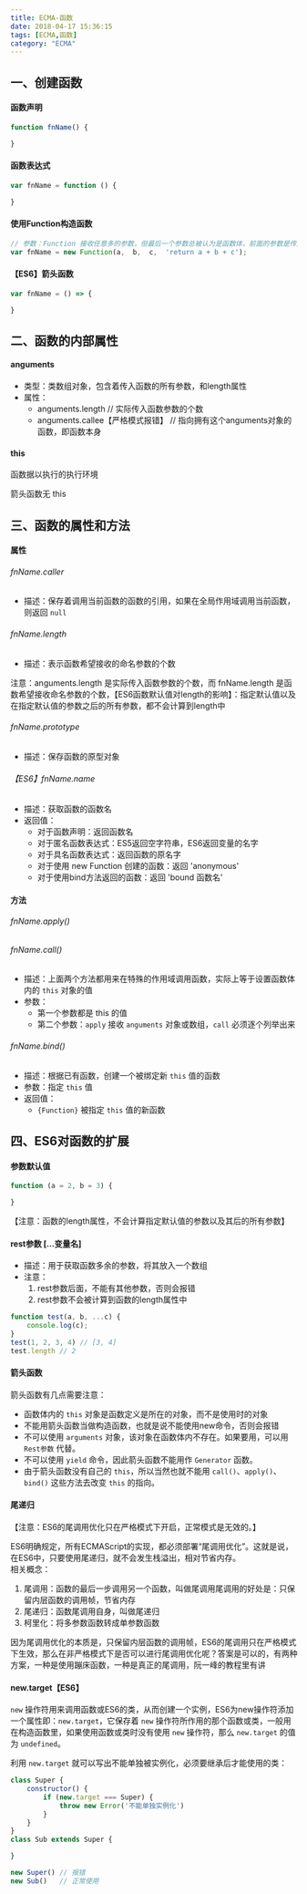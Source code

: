 ```yaml
---
title: ECMA-函数
date: 2018-04-17 15:36:15
tags: [ECMA,函数]
category: "ECMA"
---
```

## 一、创建函数

#### 函数声明

```js
function fnName() {

}
```

#### 函数表达式

```js
var fnName = function () {

}
```

#### 使用Function构造函数

```js
// 参数：Function 接收任意多的参数，但最后一个参数总被认为是函数体，前面的参数是传入新函数的参数
var fnName = new Function(a,  b,  c,  'return a + b + c');
```

#### 【ES6】箭头函数

```js
var fnName = () => {

}
```

## 二、函数的内部属性

#### anguments

* 类型：类数组对象，包含着传入函数的所有参数，和length属性
* 属性：
    * anguments.length	// 实际传入函数参数的个数
    * anguments.callee【严格模式报错】	// 指向拥有这个anguments对象的函数，即函数本身

#### this

函数据以执行的执行环境

<p class="tip">箭头函数无 this</p>

## 三、函数的属性和方法

#### 属性

###### fnName.caller
* 描述：保存着调用当前函数的函数的引用，如果在全局作用域调用当前函数，则返回 `null`

###### fnName.length
* 描述：表示函数希望接收的命名参数的个数
<p class="tip">
注意：anguments.length 是实际传入函数参数的个数，而 fnName.length 是函数希望接收命名参数的个数，【ES6函数默认值对length的影响】：指定默认值以及在指定默认值的参数之后的所有参数，都不会计算到length中
</p>

###### fnName.prototype
* 描述：保存函数的原型对象

###### 【ES6】fnName.name
* 描述：获取函数的函数名
* 返回值：
    * 对于函数声明：返回函数名
    * 对于匿名函数表达式：ES5返回空字符串，ES6返回变量的名字
    * 对于具名函数表达式：返回函数的原名字
    * 对于使用 new Function 创建的函数：返回 'anonymous'
    * 对于使用bind方法返回的函数：返回 'bound 函数名'

#### 方法

###### fnName.apply()
###### fnName.call()
* 描述：上面两个方法都用来在特殊的作用域调用函数，实际上等于设置函数体内的 `this` 对象的值
* 参数：
    * 第一个参数都是 this 的值
	* 第二个参数：`apply` 接收 `anguments` 对象或数组，`call` 必须逐个列举出来

###### fnName.bind()
* 描述：根据已有函数，创建一个被绑定新 `this` 值的函数
* 参数：指定 `this` 值
* 返回值：
    * `{Function}` 被指定 `this` 值的新函数

## 四、ES6对函数的扩展

#### 参数默认值

```js
function (a = 2, b = 3) {

}
```
<p class="tip">【注意：函数的length属性，不会计算指定默认值的参数以及其后的所有参数】</p>

#### rest参数 [...变量名]
* 描述：用于获取函数多余的参数，将其放入一个数组
* 注意：
    1. rest参数后面，不能有其他参数，否则会报错
    2. rest参数不会被计算到函数的length属性中

```javascript
function test(a, b, ...c) {
    console.log(c);
}
test(1, 2, 3, 4) // [3, 4]
test.length // 2
```

#### 箭头函数

箭头函数有几点需要注意：

* 函数体内的 `this` 对象是函数定义是所在的对象，而不是使用时的对象
* 不能用箭头函数当做构造函数，也就是说不能使用new命令，否则会报错
* 不可以使用 `arguments` 对象，该对象在函数体内不存在。如果要用，可以用 `Rest参数` 代替。
* 不可以使用 `yield` 命令，因此箭头函数不能用作 `Generator` 函数。
* 由于箭头函数没有自己的 `this`，所以当然也就不能用 `call()`、`apply()`、`bind()` 这些方法去改变 `this` 的指向。

#### 尾递归

<p class="tip">【注意：ES6的尾调用优化只在严格模式下开启，正常模式是无效的。】</p>

ES6明确规定，所有ECMAScript的实现，都必须部署“尾调用优化”。这就是说，在ES6中，只要使用尾递归，就不会发生栈溢出，相对节省内存。<br />
相关概念：
1. 尾调用：函数的最后一步调用另一个函数，叫做尾调用尾调用的好处是：只保留内层函数的调用帧，节省内存
2. 尾递归：函数尾调用自身，叫做尾递归
3. 柯里化：将多参数函数转成单参数函数

因为尾调用优化的本质是，只保留内层函数的调用帧，ES6的尾调用只在严格模式下生效，那么在非严格模式下是否可以进行尾调用优化呢？答案是可以的，有两种方案，一种是使用蹦床函数，一种是真正的尾调用，阮一峰的教程里有讲

#### new.target【ES6】

`new` 操作符用来调用函数或ES6的类，从而创建一个实例，ES6为new操作符添加一个属性即：`new.target`，它保存着 `new` 操作符所作用的那个函数或类，一般用在构造函数里，如果使用函数或类时没有使用 `new` 操作符，那么 `new.target` 的值为 `undefined`。

利用 `new.target` 就可以写出不能单独被实例化，必须要继承后才能使用的类：

```js
class Super {
    constructor() {
        if (new.target === Super) {
            throw new Error('不能单独实例化')
        }
    }
}
class Sub extends Super {

}

new Super() // 报错
new Sub()   // 正常使用
```